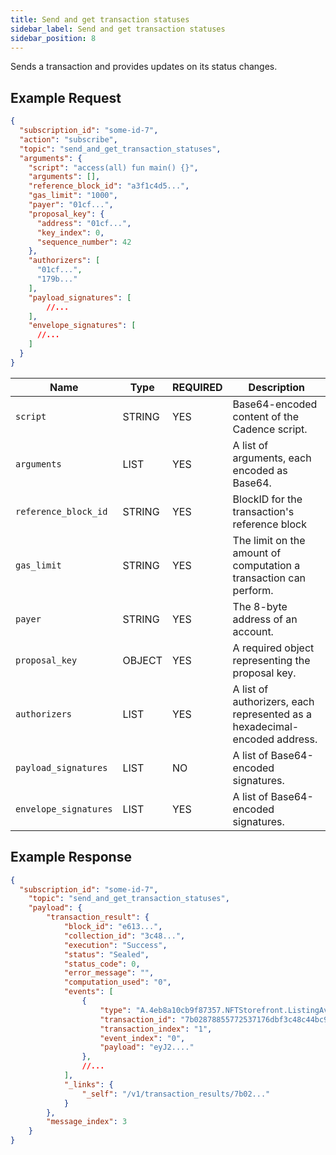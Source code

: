 ```yaml
---
title: Send and get transaction statuses
sidebar_label: Send and get transaction statuses
sidebar_position: 8
---
```


Sends a transaction and provides updates on its status changes.

## Example Request

```json
{
  "subscription_id": "some-id-7",
  "action": "subscribe",
  "topic": "send_and_get_transaction_statuses",
  "arguments": {
    "script": "access(all) fun main() {}",
    "arguments": [],
    "reference_block_id": "a3f1c4d5...",
    "gas_limit": "1000",
    "payer": "01cf...",
    "proposal_key": {
      "address": "01cf...",
      "key_index": 0,
      "sequence_number": 42
    },
    "authorizers": [
      "01cf...",
      "179b..."
    ],
    "payload_signatures": [
        //...
    ],
    "envelope_signatures": [
      //...
    ]
  }
}
```  

| Name                  | Type   | REQUIRED | Description                                                               |
| --------------------- | ------ | -------- | ------------------------------------------------------------------------- |
| `script`              | STRING | YES      | Base64-encoded content of the Cadence script.                             |
| `arguments`           | LIST   | YES      | A list of arguments, each encoded as Base64.                              |
| `reference_block_id`  | STRING | YES      | BlockID for the transaction's reference block |
| `gas_limit`           | STRING | YES      | The limit on the amount of computation a transaction can perform.         |
| `payer`               | STRING | YES      | The 8-byte address of an account.                                         |
| `proposal_key`        | OBJECT | YES      | A required object representing the proposal key.                          |
| `authorizers`         | LIST   | YES      | A list of authorizers, each represented as a hexadecimal-encoded address. |
| `payload_signatures`  | LIST   | NO       | A list of Base64-encoded signatures.                                      |
| `envelope_signatures` | LIST   | YES      | A list of Base64-encoded signatures.                                      |

## Example Response

```json
{
  "subscription_id": "some-id-7",
    "topic": "send_and_get_transaction_statuses",
    "payload": {
        "transaction_result": {
            "block_id": "e613...",
            "collection_id": "3c48...",
            "execution": "Success",
            "status": "Sealed",
            "status_code": 0,
            "error_message": "",
            "computation_used": "0",
            "events": [
                {
                    "type": "A.4eb8a10cb9f87357.NFTStorefront.ListingAvailable",
                    "transaction_id": "7b02878855772537176dbf3c48c44bc93c4a55be2a5e7b7fb3641e4295343473",
                    "transaction_index": "1",
                    "event_index": "0",
                    "payload": "eyJ2...."
                },
                //...
            ],
            "_links": {
                "_self": "/v1/transaction_results/7b02..."
            }
        },
        "message_index": 3
    }
}
```